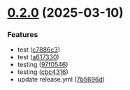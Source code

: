 # [0.2.0](https://github.com/chris-sutton/universal-codebase/compare/v0.1.0...v0.2.0) (2025-03-10)


### Features

* test ([c7886c3](https://github.com/chris-sutton/universal-codebase/commit/c7886c310ce719799e3753db6dbcdf3714bd3c35))
* test ([a617330](https://github.com/chris-sutton/universal-codebase/commit/a6173306babf7f91929faeb319b6f261b33d203a))
* testing ([97f0546](https://github.com/chris-sutton/universal-codebase/commit/97f0546887ea1eb6d46e23a52c84f0c50227fc78))
* testing ([cbc4316](https://github.com/chris-sutton/universal-codebase/commit/cbc4316a38b456d58de8b857e4ea094246cf6930))
* update release.yml ([7b5696d](https://github.com/chris-sutton/universal-codebase/commit/7b5696d260d2306374929e713f369f46961be5ef))
